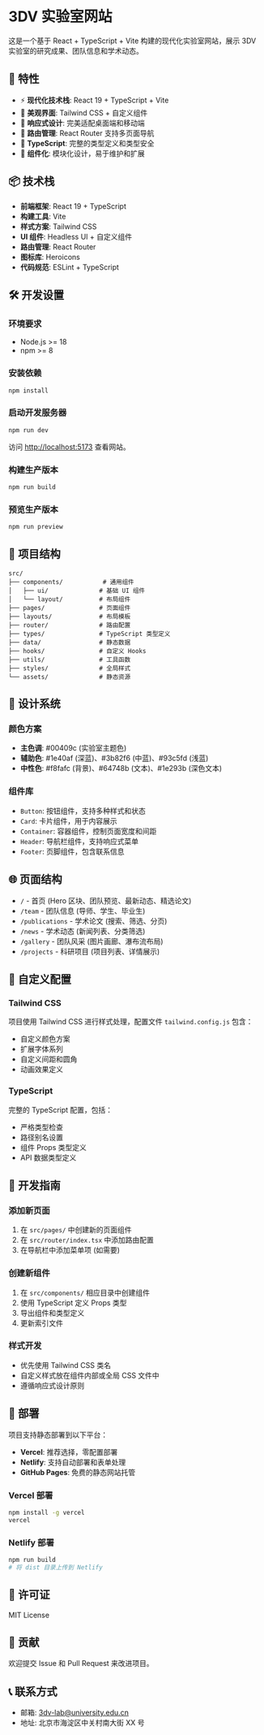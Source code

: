 # 3DV 实验室网站

这是一个基于 React + TypeScript + Vite 构建的现代化实验室网站，展示 3DV 实验室的研究成果、团队信息和学术动态。

## 🚀 特性

- ⚡️ **现代化技术栈**: React 19 + TypeScript + Vite
- 🎨 **美观界面**: Tailwind CSS + 自定义组件
- 📱 **响应式设计**: 完美适配桌面端和移动端
- 🧭 **路由管理**: React Router 支持多页面导航
- 🎯 **TypeScript**: 完整的类型定义和类型安全
- 🔧 **组件化**: 模块化设计，易于维护和扩展

## 📦 技术栈

- **前端框架**: React 19 + TypeScript
- **构建工具**: Vite
- **样式方案**: Tailwind CSS
- **UI 组件**: Headless UI + 自定义组件
- **路由管理**: React Router
- **图标库**: Heroicons
- **代码规范**: ESLint + TypeScript

## 🛠️ 开发设置

### 环境要求

- Node.js >= 18
- npm >= 8

### 安装依赖

```bash
npm install
```

### 启动开发服务器

```bash
npm run dev
```

访问 [http://localhost:5173](http://localhost:5173) 查看网站。

### 构建生产版本

```bash
npm run build
```

### 预览生产版本

```bash
npm run preview
```

## 📁 项目结构

```
src/
├── components/           # 通用组件
│   ├── ui/              # 基础 UI 组件
│   └── layout/          # 布局组件
├── pages/               # 页面组件
├── layouts/             # 布局模板
├── router/              # 路由配置
├── types/               # TypeScript 类型定义
├── data/                # 静态数据
├── hooks/               # 自定义 Hooks
├── utils/               # 工具函数
├── styles/              # 全局样式
└── assets/              # 静态资源
```

## 🎨 设计系统

### 颜色方案

- **主色调**: #00409c (实验室主题色)
- **辅助色**: #1e40af (深蓝)、#3b82f6 (中蓝)、#93c5fd (浅蓝)
- **中性色**: #f8fafc (背景)、#64748b (文本)、#1e293b (深色文本)

### 组件库

- `Button`: 按钮组件，支持多种样式和状态
- `Card`: 卡片组件，用于内容展示
- `Container`: 容器组件，控制页面宽度和间距
- `Header`: 导航栏组件，支持响应式菜单
- `Footer`: 页脚组件，包含联系信息

## 🌐 页面结构

- `/` - 首页 (Hero 区块、团队预览、最新动态、精选论文)
- `/team` - 团队信息 (导师、学生、毕业生)
- `/publications` - 学术论文 (搜索、筛选、分页)
- `/news` - 学术动态 (新闻列表、分类筛选)
- `/gallery` - 团队风采 (图片画廊、瀑布流布局)
- `/projects` - 科研项目 (项目列表、详情展示)

## 🔧 自定义配置

### Tailwind CSS

项目使用 Tailwind CSS 进行样式处理，配置文件 `tailwind.config.js` 包含：

- 自定义颜色方案
- 扩展字体系列
- 自定义间距和圆角
- 动画效果定义

### TypeScript

完整的 TypeScript 配置，包括：

- 严格类型检查
- 路径别名设置
- 组件 Props 类型定义
- API 数据类型定义

## 📝 开发指南

### 添加新页面

1. 在 `src/pages/` 中创建新的页面组件
2. 在 `src/router/index.tsx` 中添加路由配置
3. 在导航栏中添加菜单项 (如需要)

### 创建新组件

1. 在 `src/components/` 相应目录中创建组件
2. 使用 TypeScript 定义 Props 类型
3. 导出组件和类型定义
4. 更新索引文件

### 样式开发

- 优先使用 Tailwind CSS 类名
- 自定义样式放在组件内部或全局 CSS 文件中
- 遵循响应式设计原则

## 🚀 部署

项目支持静态部署到以下平台：

- **Vercel**: 推荐选择，零配置部署
- **Netlify**: 支持自动部署和表单处理
- **GitHub Pages**: 免费的静态网站托管

### Vercel 部署

```bash
npm install -g vercel
vercel
```

### Netlify 部署

```bash
npm run build
# 将 dist 目录上传到 Netlify
```

## 📄 许可证

MIT License

## 🤝 贡献

欢迎提交 Issue 和 Pull Request 来改进项目。

## 📞 联系方式

- 邮箱: 3dv-lab@university.edu.cn
- 地址: 北京市海淀区中关村南大街 XX 号
